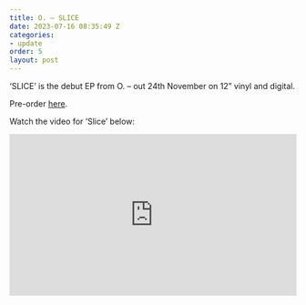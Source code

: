 ```yaml
---
title: O. – SLICE
date: 2023-07-16 08:35:49 Z
categories:
- update
order: 5
layout: post
---
```


‘SLICE’ is the debut EP from O. – out 24th November on 12” vinyl and digital.


Pre-order  <a href="https://ffm.to/o_slice_ep" >here</a>. 

Watch the video for ‘Slice’ below:
 
<style>.embed-container { position: relative; padding-bottom: 56.25%; height: 0; overflow: hidden; max-width: 100%; } .embed-container iframe, .embed-container object, .embed-container embed { position: absolute; top: 0; left: 0; width: 100%; height: 100%; }</style><div class='embed-container'><iframe src='https://www.youtube.com/embed/X6xJ2FEMiRU?si=bSahZzy9b2Hrnamw' frameborder='0' allowfullscreen></iframe></div>
<p> </p>
